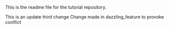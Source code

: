 This is the readme file for the tutorial 
repository.


This is an update
third change
Change made in dazzling_feature to provoke conflict